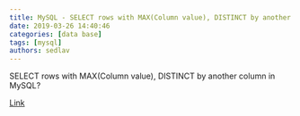 ```yaml
---
title: MySQL - SELECT rows with MAX(Column value), DISTINCT by another column? 
date: 2019-03-26 14:40:46
categories: [data base]
tags: [mysql]
authors: sedlav
---
```

        
SELECT rows with MAX(Column value), DISTINCT by another column in MySQL?

[Link](https://tableplus.io/blog/2018/05/mysql-select-row-max-value-distinct-bu-other-column.html)
